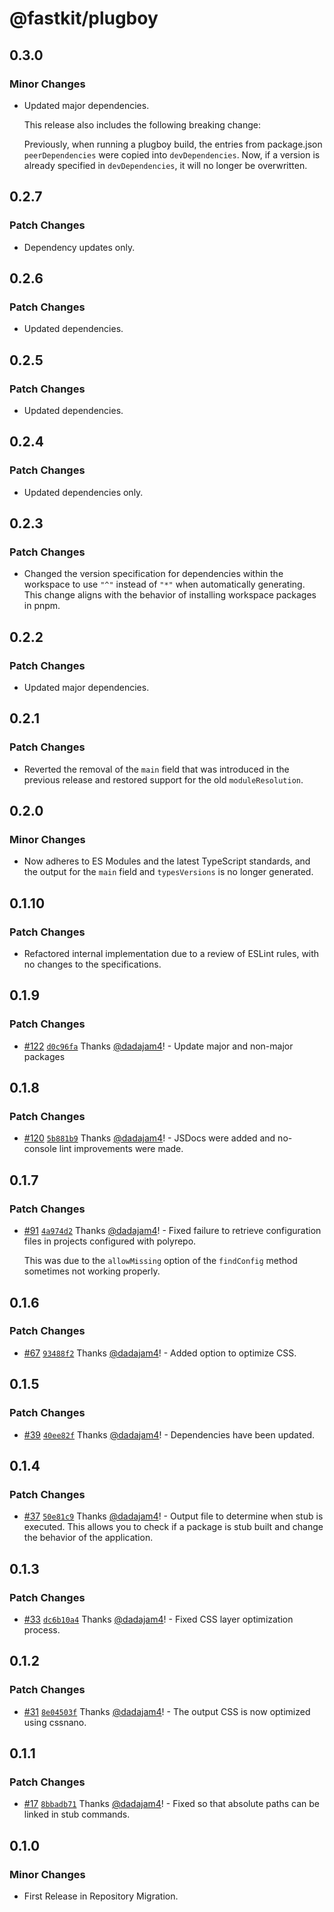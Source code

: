 # @fastkit/plugboy

## 0.3.0

### Minor Changes

- Updated major dependencies.

  This release also includes the following breaking change:

  Previously, when running a plugboy build, the entries from package.json `peerDependencies` were copied into `devDependencies`. Now, if a version is already specified in `devDependencies`, it will no longer be overwritten.

## 0.2.7

### Patch Changes

- Dependency updates only.

## 0.2.6

### Patch Changes

- Updated dependencies.

## 0.2.5

### Patch Changes

- Updated dependencies.

## 0.2.4

### Patch Changes

- Updated dependencies only.

## 0.2.3

### Patch Changes

- Changed the version specification for dependencies within the workspace to use `"^"` instead of `"*"` when automatically generating. This change aligns with the behavior of installing workspace packages in pnpm.

## 0.2.2

### Patch Changes

- Updated major dependencies.

## 0.2.1

### Patch Changes

- Reverted the removal of the `main` field that was introduced in the previous release and restored support for the old `moduleResolution`.

## 0.2.0

### Minor Changes

- Now adheres to ES Modules and the latest TypeScript standards, and the output for the `main` field and `typesVersions` is no longer generated.

## 0.1.10

### Patch Changes

- Refactored internal implementation due to a review of ESLint rules, with no changes to the specifications.

## 0.1.9

### Patch Changes

- [#122](https://github.com/dadajam4/fastkit/pull/122) [`d0c96fa`](https://github.com/dadajam4/fastkit/commit/d0c96faf96b6c91bcb8bc0b1ca9d22fc8ede303e) Thanks [@dadajam4](https://github.com/dadajam4)! - Update major and non-major packages

## 0.1.8

### Patch Changes

- [#120](https://github.com/dadajam4/fastkit/pull/120) [`5b881b9`](https://github.com/dadajam4/fastkit/commit/5b881b94ce1852c12cc3c8f6954564d5235cba4d) Thanks [@dadajam4](https://github.com/dadajam4)! - JSDocs were added and no-console lint improvements were made.

## 0.1.7

### Patch Changes

- [#91](https://github.com/dadajam4/fastkit/pull/91) [`4a974d2`](https://github.com/dadajam4/fastkit/commit/4a974d2bc85767048abcc4ed8294058d19ebfb0f) Thanks [@dadajam4](https://github.com/dadajam4)! - Fixed failure to retrieve configuration files in projects configured with polyrepo.

  This was due to the `allowMissing` option of the `findConfig` method sometimes not working properly.

## 0.1.6

### Patch Changes

- [#67](https://github.com/dadajam4/fastkit/pull/67) [`93488f2`](https://github.com/dadajam4/fastkit/commit/93488f21251f32ed5d577f854146815bd6307161) Thanks [@dadajam4](https://github.com/dadajam4)! - Added option to optimize CSS.

## 0.1.5

### Patch Changes

- [#39](https://github.com/dadajam4/fastkit/pull/39) [`40ee82f`](https://github.com/dadajam4/fastkit/commit/40ee82f4501b88e44ad9b67918df2237298493a0) Thanks [@dadajam4](https://github.com/dadajam4)! - Dependencies have been updated.

## 0.1.4

### Patch Changes

- [#37](https://github.com/dadajam4/fastkit/pull/37) [`50e81c9`](https://github.com/dadajam4/fastkit/commit/50e81c949e0e99c54ffe227e3274826ed31c04af) Thanks [@dadajam4](https://github.com/dadajam4)! - Output file to determine when stub is executed.
  This allows you to check if a package is stub built and change the behavior of the application.

## 0.1.3

### Patch Changes

- [#33](https://github.com/dadajam4/fastkit/pull/33) [`dc6b10a4`](https://github.com/dadajam4/fastkit/commit/dc6b10a4d3279dd24de1f7f1b5113dcec52b63ad) Thanks [@dadajam4](https://github.com/dadajam4)! - Fixed CSS layer optimization process.

## 0.1.2

### Patch Changes

- [#31](https://github.com/dadajam4/fastkit/pull/31) [`8e04503f`](https://github.com/dadajam4/fastkit/commit/8e04503f7acb585f50ceb482af0128e2263a94f9) Thanks [@dadajam4](https://github.com/dadajam4)! - The output CSS is now optimized using cssnano.

## 0.1.1

### Patch Changes

- [#17](https://github.com/dadajam4/fastkit/pull/17) [`8bbadb71`](https://github.com/dadajam4/fastkit/commit/8bbadb7102edbc2bf89df54268c12be5435d5241) Thanks [@dadajam4](https://github.com/dadajam4)! - Fixed so that absolute paths can be linked in stub commands.

## 0.1.0

### Minor Changes

- First Release in Repository Migration.
